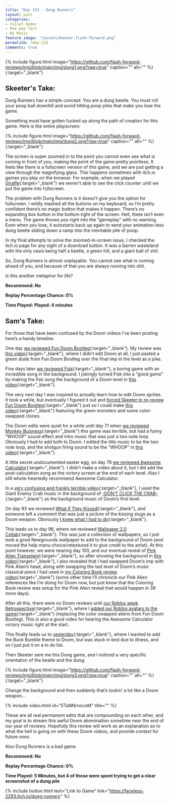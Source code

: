 ```yaml
---
title: "Day 133 - Dung Runners"
layout: post
categories:
- Toilet Humor
- Pee pee fart
- No Music
feature_image: "/assets/banner-flash-forward.png"
permalink: /day-133
comments: true
---
```


{% include figure.html image="https://github.com/flash-forward-reviews/img/blob/main/img/dung1.png?raw=true" caption="" alt="" %}{:target="_blank"}

## Skeeter's Take:

Dung Runners has a simple concept: You are a dung beetle. You must roll your poop ball downhill and avoid hitting poop piles that make you lose the game. 

Something must have gotten fucked up along the path of creation for this game. Here is the entire playscreen: 

{% include figure.html image="https://github.com/flash-forward-reviews/img/blob/main/img/dung2.png?raw=true" caption="" alt="" %}{:target="_blank"}

The screen is super zoomed in to the point you cannot even see what is coming in front of you, making the point of the game pretty pointless. It feels like there is a fullscreen version of this game, and we are just getting a view through the magnifying glass. This happens sometimes with itch.io games you play on the browser. For example, when we played [Giraffe](https://flash-forward-reviews.github.io/day-11){:target="_blank"} we weren’t able to see the click counter until we put the game into fullscreen. 

The problem with Dung Runners is it doesn’t give you the option for fullscreen. I wildly mashed all the buttons on my keyboard, so I’m pretty confident there’s no magic button that makes it happen. There’s no expanding box button in the bottom right of the screen. Hell, there isn’t even a menu. The game throws you right into the “gameplay” with no warning. Even when you lose, it autostarts back up again to send your animation-less dung beetle sliding down a ramp into the inevitable pile of poop. 

In my final attempts to solve the zoomed-in-screen issue, I checked the itch.io page for any sight of a download button. It was a barren wasteland with the only oasis being half a beetle, a green hill, and a giant ball of shit. 

So, Dung Runners is almost unplayable. You cannot see what is coming ahead of you, and because of that you are always running into shit. 

Is this another metaphor for life? 

**Recommend: No**

**Replay Percentage Chance: 0%**

**Time Played: Played: 4 minutes**

## Sam's Take:

For those that have been confused by the Doom videos I’ve been posting here’s a handy timeline:

One day [we reviewed Fun Doom Bootleg](https://flash-forward-reviews.github.io/day-52){:target="_blank"}. My review was [this video](https://www.youtube.com/watch?v=msHMsDu5zl4){:target="_blank"}, where I didn’t edit Doom at all, I just pasted a green dude from Fun Doom Bootleg over the final imp in the level as a joke.

Five days later [we reviewed Fisk](https://flash-forward-reviews.github.io/day-57){:target="_blank"}, a boring game with an incredible song in the background. I jokingly turned Fisk into a “good game” by making the fisk song the background of a Doom level in [this video](https://www.youtube.com/watch?v=wlAuz5B99vk){:target="_blank"}.


The very next day I was inspired to actually learn how to edit Doom sprites. It took a while, but eventually I figured it out and [forced Skeeter to re-review Fun Doom Bootleg](https://flash-forward-reviews.github.io/day-58){:target="_blank"} just so I could make [this video](https://www.youtube.com/watch?v=psbyyxxSWUs){:target="_blank"} featuring the green monsters and some color-swapped clones.

The Doom edits were quiet for a while until day 71 when [we reviewed Monkey Buisness](https://flash-forward-reviews.github.io/day-71){:target="_blank"} this game was terrible, but had a funny “WHOOP” sound effect and intro music that was just a two note loop. Obviously I had to add both to Doom. I edited the title music to be the two note loop, and the shotgun firing sound to be the “WHOOP” in [this video](https://www.youtube.com/watch?v=sqRuM4A4t00){:target="_blank"}.

A little secret undocumented easter egg, on day 76 [we reviewed Awesome Calculator](https://flash-forward-reviews.github.io/day-76){:target="_blank"}. I didn’t make a video about it, but I did add the post-calculation song as the victory screen at the end of each level. Also I still whole-heartedly recommend Awesome Calculator.

In a [very confusing and frankly terrible video](https://www.youtube.com/watch?v=zTxuzkJ_fnU){:target="_blank"}, I used the Giant Enemy Crab music in the background of [-DON’T CLICK THE CRAB-](https://flash-forward-reviews.github.io/day-89){:target="_blank"} as the background music of Doom’s first level.

On day 93 we reviewed [What if They Kissed](https://flash-forward-reviews.github.io/day-93){:target="_blank"}, and someone left a comment that was just a picture of the kissing slugs as a Doom weapon. Obviously [I knew what I had to do](https://www.youtube.com/watch?v=biCzb-PaDWE){:target="_blank"}.

This leads us to day 98, where we reviewed [Wallpaper 2.0 Collab](https://flash-forward-reviews.github.io/day-98){:target="_blank"}. This was just a collection of wallpapers, so I just took a good Newgrounds wallpaper to add to the background of Doom (and moved the help menu choice/retextured it to give credit to the artist). At this point however, we were nearing day 100, and our eventual reveal of [Pink Alien Transplant](https://flash-forward-reviews.github.io/day-100){:target="_blank"}, so after showing the background in [this video](https://www.youtube.com/watch?v=mSJivrNE0t4){:target="_blank"}, I also revealed that I had swapped Doom’s imp with Pink Alien’s head, along with swapping the last level of Doom’s music classical piece I had used in [my Coloring Book review video](https://www.youtube.com/watch?v=LEva0guZEfE){:target="_blank"} (some other time I’ll chronicle our Pink Alien references like I’m doing for Doom now, but just know that the Coloring Book review was setup for the Pink Alien reveal that would happen in 39 more days).

After all this, there were no Doom reviews until [our Roblox week Retrospective](https://flash-forward-reviews.github.io/day-125){:target="_blank"}, where I [added our Roblox avatars to the game](https://www.youtube.com/watch?v=EZoPpgxZvfo){:target="_blank"} (replacing the color swapped aliens from Fun Doom Bootleg). This is also a good video for hearing the Awesome Calculator victory music right at the start.

This finally leads us to [yesterday](https://flash-forward-reviews.github.io/day-132){:target="_blank"}, where I wanted to add the Buck Bumble theme to Doom, but was stuck in bed due to illness, and so I just put it on a to do list.

Then Skeeter sent me this Dung game, and I noticed a very specific orientation of the beatle and the dung:

{% include figure.html image="https://github.com/flash-forward-reviews/img/blob/main/img/dung3.png?raw=true" caption="" alt="" %}{:target="_blank"}

Change the background and then suddenly that’s lookin’ a lot like a Doom weapon...

{% include video.html id="5TaNNrnocoM" title="" %}

These are all real permanent edits that are compounding on each other, and my goal is to stream this awful Doom abomination sometime near the end of our year of reviews. Hopefully this review will work as an explanation as to what the hell is going on with these Doom videos, and provide context for future ones.

Also Dung Runners is a bad game.

**Recommend: No**

**Replay Percentage Chance: 0%**

**Time Played: 5 Minutes, but 4 of those were spent trying to get a clear screenshot of a dung pile**

{% include button.html text="Link to Game" link="https://faceless-2293.itch.io/dung-runners" %}